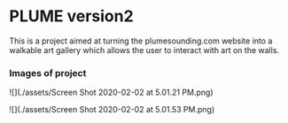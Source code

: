 # PLUME version2

This is a project aimed at turning the plumesounding.com website into a walkable art gallery which allows the user to interact with art on the walls.

### Images of project

![](./assets/Screen Shot 2020-02-02 at 5.01.21 PM.png)

![](./assets/Screen Shot 2020-02-02 at 5.01.53 PM.png)

# 
